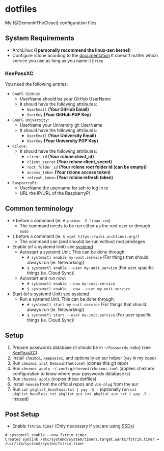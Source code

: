 # dotfiles

My (@DemonInTheCloset) configuration files.

## System Requirements

- ArchLinux __(I personally recommend the linux-zen kernel)__
- Configure rclone acording to the [documentation](https://rclone.org/docs/)
It doesn't matter which service you use as long as you name it `Drive`

### KeePassXC

You need the following entries:

- `GnuPG GitHub`:
  - UserName should be your GitHub UserName
  - It should have the following attributes:
    - `UserEmail` __(Your GitHub Email)__
    - `UserKey` __(Your GitHub PGP Key)__
- `GnuPG University`:
  - UserName your University git UserName
  - It should have the following attributes:
    - `UserEmail` __(Your University Email)__
    - `UserKey` __(Your University PGP Key)__
- `RClone`:
  - It should have the following attributes:
    - `client_id` __(Your rclone client_id)__
    - `client_secret` __(Your rclone client_secret)__
    - `root_folder_id` __(Your rclone root folder id (can be empty))__
    - `access_token` __(Your rclone access token)__
    - `refresh_token` __(Your rclone refresh token)__
- `RaspberryPi`:
  - UserName the username for ssh to log in to
  - URL the IP/URL of the RaspberryPi

## Common terminology

- `#` before a command (ie. `# pacman -S linux-zen`)
  - The command needs to be run either as the root user or through `sudo`
- `$` before a command (ie. `$ wget https://wiki.archlinux.org/`)
  - The command can (and should) be run without root privileges
- Enable (of a systemd Unit) see [systemd](https://wiki.archlinux.org/title/systemd#Using_units)
  - Autostart a systemd Unit. This can be done through:
    - `# systemctl enable my-unit.service` (For things that should always run
    (ie. Networking))
    - `$ systemctl enable --user my-unit.service` (For user spacific things (ie.
    Cloud Sync))
  - Autostart and run now:
    - `# systemctl enable --now my-unit.service`
    - `$ systemctl enable --now --user my-unit.service`
- Start (of a systemd Unit) see [systemd](https://wiki.archlinux.org/title/systemd#Using_units)
  - Run a systemd Unit. This can be done through:
    - `# systemctl start my-unit.service` (For things that should always run (ie.
    Networking))
    - `$ systemctl start --user my-unit.service` (For user spacific things (ie.
    Cloud Sync))

## Setup

1. Prepare passwords database (it should be in `~/Passwords.kdbx`) (see
[KeePassXC](#KeePassXC))
2. Install `chezmoi`, `keepassxc`, and optionally an aur helper (`yay` in my case)
3. Run `chezmoi init DemonInTheCloset` (clones this git repo)
4. Run `chezmoi apply ~/.config/chezmoi/chezmoi.toml` (applies chezmoi
configuration to know where your passwords database is)
5. Run `chezmoi apply` (copies these dotfiles)
6. Install `neovim` from the official repos and `vim-plug` from the aur
7. Run `cat pkglist_headless.txt | yay -S -` (optionally run
`cat pkglist_headless.txt pkglist_gui.txt pkglist_aur.txt | yay -S -` instead)

## Post Setup

- Enable `fstrim.timer` (Only necessary if you are using [SSDs](https://wiki.archlinux.org/title/Solid_state_drive))

```console
# systemctl enable --now fstrim.timer
Created symlink /etc/systemd/system/timers.target.wants/fstrim.timer → /usr/lib/systemd/system/fstrim.timer
```

